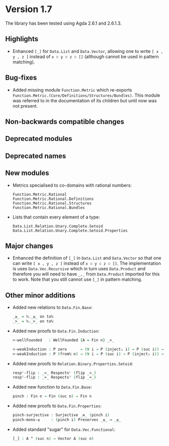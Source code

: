 Version 1.7
===========

The library has been tested using Agda 2.6.1 and 2.6.1.3.

Highlights
----------

* Enhanced `[_]` for `Data.List` and `Data.Vector`, allowing one to write `[ x , y , z ]`
  instead of `x ∷ y ∷ z ∷ []` (although cannot be used in pattern matching).

Bug-fixes
---------

* Added missing module `Function.Metric` which re-exports 
  `Function.Metric.(Core/Definitions/Structures/Bundles)`. This module was referred
  to in the documentation of its children but until now was not present.

Non-backwards compatible changes
--------------------------------

Deprecated modules
------------------

Deprecated names
----------------

New modules
-----------

* Metrics specialised to co-domains with rational numbers:
  ```
  Function.Metric.Rational
  Function.Metric.Rational.Definitions
  Function.Metric.Rational.Structures
  Function.Metric.Rational.Bundles
  ```

* Lists that contain every element of a type:
  ```
  Data.List.Relation.Unary.Complete.Setoid
  Data.List.Relation.Unary.Complete.Setoid.Properties
  ```

Major changes
-------------

* Enhanced the definition of `[_]` in `Data.List` and `Data.Vector` so that one
  can write `[ x , y , z ]` instead of `x ∷ y ∷ z ∷ []`. The implementation is
  uses `Data.Vec.Recursive` which in turn uses `Data.Product` and therefore you
  will need to have `_,_` from `Data.Product` imported for this to work. Note that
  you still cannot use `[_]` in pattern matching.

Other minor additions
---------------------

* Added new relations to `Data.Fin.Base`:
  ```agda
  _≥_ = ℕ._≥_ on toℕ
  _>_ = ℕ._>_ on toℕ
  ```

* Added new proofs to `Data.Fin.Induction`:
  ```agda
  >-wellFounded   : WellFounded {A = Fin n} _>_
  
  <-weakInduction : P zero      → (∀ i → P (inject₁ i) → P (suc i)) → ∀ i → P i
  >-weakInduction : P (fromℕ n) → (∀ i → P (suc i) → P (inject₁ i)) → ∀ i → P i
  ```

* Added new proofs to `Relation.Binary.Properties.Setoid`:
  ```agda
  respʳ-flip : _≈_ Respectsʳ (flip _≈_)
  respˡ-flip : _≈_ Respectsˡ (flip _≈_)
  ```

* Added new function to `Data.Fin.Base`:
  ```agda
  pinch : Fin n → Fin (suc n) → Fin n
  ```

* Added new proofs to `Data.Fin.Properties`:
  ```agda
  pinch-surjective : Surjective _≡_ (pinch i)
  pinch-mono-≤     : (pinch i) Preserves _≤_ ⟶ _≤_
  ```

* Added standard "sugar" for `Data.Vec.Functional`:
  ```agda
  [_] : A ^ (suc n) → Vector A (suc n)
  ```

